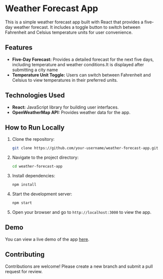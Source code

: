 # Weather Forecast App

This is a simple weather forecast app built with React that provides a five-day weather forecast. It includes a toggle button to switch between Fahrenheit and Celsius temperature units for user convenience.

## Features

- **Five-Day Forecast:** Provides a detailed forecast for the next five days, including temperature and weather conditions.It is displayed after submitting a city name
- **Temperature Unit Toggle:** Users can switch between Fahrenheit and Celsius to view temperatures in their preferred units.

## Technologies Used

- **React:** JavaScript library for building user interfaces.
- **OpenWeatherMap API:** Provides weather data for the app.

## How to Run Locally

1. Clone the repository:

   ```bash
   git clone https://github.com/your-username/weather-forecast-app.git
   ```

2. Navigate to the project directory:

   ```bash
   cd weather-forecast-app
   ```

3. Install dependencies:

   ```bash
   npm install
   ```


4. Start the development server:

   ```bash
   npm start
   ```

5. Open your browser and go to `http://localhost:3000` to view the app.

## Demo

You can view a live demo of the app [here](https://65bb2f0b32a6ae37a0b76e96--steady-sunburst-eedb47.netlify.app/).

## Contributing

Contributions are welcome! Please create a new branch and submit a pull request for review.

